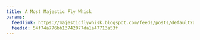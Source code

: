 ```yaml
---
title: A Most Majestic Fly Whisk
params:
  feedlink: https://majesticflywhisk.blogspot.com/feeds/posts/default?alt=rss
  feedid: 54f74a776bb13742077da1a47713a53f
---
```

